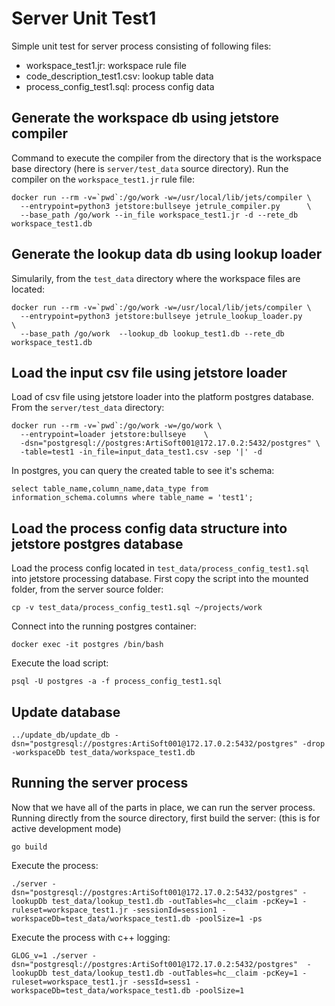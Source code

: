 # Server Unit Test1

Simple unit test for server process consisting of following files:

- workspace_test1.jr: workspace rule file
- code_description_test1.csv: lookup table data
- process_config_test1.sql: process config data

## Generate the workspace db using jetstore compiler

Command to execute the compiler from the directory that is the workspace
base directory (here is `server/test_data` source directory).
Run the compiler on the `workspace_test1.jr` rule file:
```
docker run --rm -v=`pwd`:/go/work -w=/usr/local/lib/jets/compiler \
  --entrypoint=python3 jetstore:bullseye jetrule_compiler.py      \
  --base_path /go/work --in_file workspace_test1.jr -d --rete_db workspace_test1.db
```

## Generate the lookup data db using lookup loader

Simularily, from the `test_data` directory where the workspace files are located:
```
docker run --rm -v=`pwd`:/go/work -w=/usr/local/lib/jets/compiler \
  --entrypoint=python3 jetstore:bullseye jetrule_lookup_loader.py      \
  --base_path /go/work  --lookup_db lookup_test1.db --rete_db workspace_test1.db
```

## Load the input csv file using jetstore loader

Load of csv file using jetstore loader into the platform postgres database.
From the `server/test_data` directory:
```
docker run --rm -v=`pwd`:/go/work -w=/go/work \
  --entrypoint=loader jetstore:bullseye    \
  -dsn="postgresql://postgres:ArtiSoft001@172.17.0.2:5432/postgres" \
  -table=test1 -in_file=input_data_test1.csv -sep '|' -d 
```

In postgres, you can query the created table to see it's schema:
```
select table_name,column_name,data_type from information_schema.columns where table_name = 'test1';
```

## Load the process config data structure into jetstore postgres database

Load the process config located in `test_data/process_config_test1.sql` into jetstore processing database. 
First copy the script into the mounted folder, from the server source folder:
```
cp -v test_data/process_config_test1.sql ~/projects/work
```
Connect into the running postgres container:
```
docker exec -it postgres /bin/bash
```
Execute the load script:
```
psql -U postgres -a -f process_config_test1.sql
```

## Update database

```
../update_db/update_db -dsn="postgresql://postgres:ArtiSoft001@172.17.0.2:5432/postgres" -drop -workspaceDb test_data/workspace_test1.db 
```

## Running the server process

Now that we have all of the parts in place, we can run the server process.
Running directly from the source directory, first build the server:
(this is for active development mode)
```
go build 
```
Execute the process:
```
./server -dsn="postgresql://postgres:ArtiSoft001@172.17.0.2:5432/postgres" -lookupDb test_data/lookup_test1.db -outTables=hc__claim -pcKey=1 -ruleset=workspace_test1.jr -sessionId=session1 -workspaceDb=test_data/workspace_test1.db -poolSize=1 -ps
```
Execute the process with c++ logging:
```
GLOG_v=1 ./server -dsn="postgresql://postgres:ArtiSoft001@172.17.0.2:5432/postgres"  -lookupDb test_data/lookup_test1.db -outTables=hc__claim -pcKey=1 -ruleset=workspace_test1.jr -sessId=sess1 -workspaceDb=test_data/workspace_test1.db -poolSize=1
```
